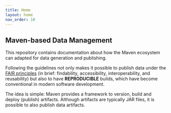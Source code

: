 ```yaml
---
title: Home
layout: home
nav_order: 10
---
```


## Maven-based Data Management

This repository contains documentation about how the Maven ecosystem can adapted for data generation and publishing.

Following the guidelines not only makes it possible to publish data under the [FAIR principles](https://www.go-fair.org/fair-principles/)
(in brief: findability, accessibility, interoperability, and reusability) but also to have **REPRODUCIBLE** builds, which have become conventional in modern software development.

The idea is simple: Maven provides a framework to version, build and deploy (publish) artifacts. Although artifacts are typically JAR files, it is possible to also publish data artifacts.



